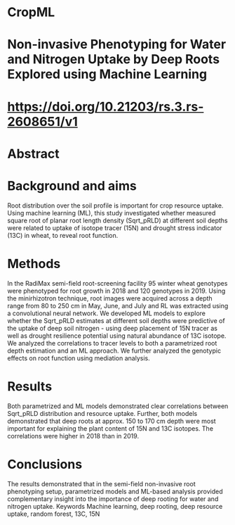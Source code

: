 # CropML

# Non-invasive Phenotyping for Water and Nitrogen Uptake by Deep Roots Explored using Machine Learning
# https://doi.org/10.21203/rs.3.rs-2608651/v1

# Abstract 
# Background and aims
Root distribution over the soil profile is important for crop resource uptake. Using machine learning (ML), this study investigated whether measured square root of planar root length density (Sqrt_pRLD) at different soil depths were related to uptake of isotope tracer (15N) and drought stress indicator (13C) in wheat, to reveal root function.
# Methods
In the RadiMax semi-field root-screening facility 95 winter wheat genotypes were phenotyped for root growth in 2018 and 120 genotypes in 2019. Using the minirhizotron technique, root images were acquired across a depth range from 80 to 250 cm in May, June, and July and RL was extracted using a convolutional neural network. We developed ML models to explore whether the Sqrt_pRLD estimates at different soil depths were predictive of the uptake of deep soil nitrogen - using deep placement of 15N tracer as well as drought resilience potential using natural abundance of 13C isotope. We analyzed the correlations to tracer levels to both a parametrized root depth estimation and an ML approach. We further analyzed the genotypic effects on root function using mediation analysis.
# Results
Both parametrized and ML models demonstrated clear correlations between Sqrt_pRLD distribution and resource uptake. Further, both models demonstrated that deep roots at approx. 150 to 170 cm depth were most important for explaining the plant content of 15N and 13C isotopes. The correlations were higher in 2018 than in 2019. 
# Conclusions
The results demonstrated that in the semi-field non-invasive root phenotyping setup, parametrized models and ML-based analysis provided complementary insight into the importance of deep rooting for water and nitrogen uptake. 
Keywords
Machine learning, deep rooting, deep resource uptake, random forest, 13C, 15N
